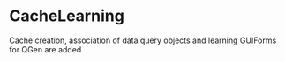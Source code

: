 # CacheLearning
Cache creation, association of data query objects and learning
GUIForms for QGen are added
